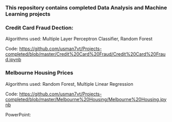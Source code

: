 ### This repository contains completed Data Analysis and Machine Learning projects
### Credit Card Fraud Dection:
Algorithms used: Multiple Layer Perceptron Classifier, Random Forest

Code:
https://github.com/usman7vt/Projects-completed/blob/master/Credit%20Card%20Fraud/Credit%20Card%20Fraud.ipynb

### Melbourne Housing Prices
Algorithms used: Random Forest, Multiple Linear Regression

Code:
https://github.com/usman7vt/Projects-completed/blob/master/Melbourne%20Housing/Melbourne%20Housing.ipynb

PowerPoint: 
